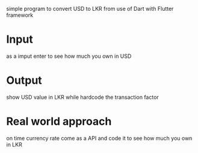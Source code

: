 simple program to convert USD to LKR from use of Dart with Flutter framework
# Input
as a imput enter to see how much you own in USD
# Output
show USD value in LKR while hardcode the transaction factor
# Real world approach
on time currency rate come as a API and code it to see how much you own in LKR
